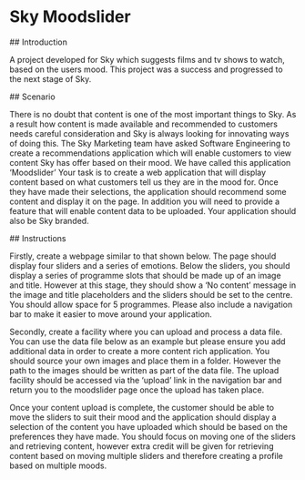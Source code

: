 # Sky Moodslider

## Introduction

A project developed for Sky which suggests films and tv shows to watch, based on the users mood. This project was a success and progressed to the next stage of Sky.

## Scenario 

There is no doubt that content is one of the most important things to Sky. As a result how content is made available and recommended to customers needs careful consideration and Sky is always looking for innovating ways of doing this. 
The Sky Marketing team have asked Software Engineering to create a recommendations application which will enable customers to view content Sky has offer based on their mood. We have called this application ‘Moodslider’ 
Your task is to create a web application that will display content based on what customers tell us they are in the mood for. Once they have made their selections, the application should recommend some content and display it on the page. In addition you will need to provide a feature that will enable content data to be uploaded. Your application should also be Sky branded. 

## Instructions 

Firstly, create a webpage similar to that shown below. The page should display four sliders and a series of emotions. Below the sliders, you should display a series of programme slots that should be made up of an image and title. However at this stage, they should show a ‘No content’ message in the image and title placeholders and the sliders should be set to the centre. You should allow space for 5 programmes. Please also include a navigation bar to make it easier to move around your application. 

Secondly, create a facility where you can upload and process a data file. You can use the data file below as an example but please ensure you add additional data in order to create a more content rich application. You should source your own images and place them in a folder. However the path to the images should be written as part of the data file. The upload facility should be accessed via the ‘upload’ link in the navigation bar and return you to the moodslider page once the upload has taken place. 

Once your content upload is complete, the customer should be able to move the sliders to suit their mood and the application should display a selection of the content you have uploaded which should be based on the preferences they have made. You should focus on moving one of the sliders and retrieving content, however extra credit will be given for retrieving content based on moving multiple sliders and therefore creating a profile based on multiple moods. 
